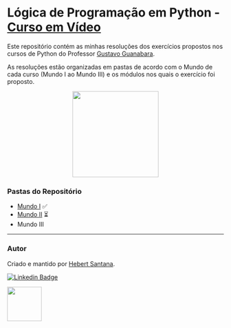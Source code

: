# Lógica de Programação em Python - [Curso em Vídeo](https://www.cursoemvideo.com/)

Este repositório contém as minhas resoluções dos exercícios propostos nos cursos de Python do Professor [Gustavo Guanabara](https://github.com/gustavoguanabara).

As resoluções estão organizadas em pastas de acordo com o Mundo de cada curso (Mundo I ao Mundo III) e os módulos nos quais o exercício foi proposto.

<p align="center">
  <img width="200" height="200" src="https://cdn3.iconfinder.com/data/icons/logos-and-brands-adobe/512/267_Python-512.png">
</p>

### Pastas do Repositório
* [Mundo I](https://github.com/hebert-santana/exercicios-curso-em-video-python/tree/main/Mundo%20I) ✅
* [Mundo II](https://github.com/hebert-santana/exercicios-curso-em-video-python/tree/main/Mundo%20II) ⏳
* Mundo III


---

### Autor
Criado e mantido por [Hebert Santana](https://github.com/hebert-santana).

[![Linkedin Badge](https://img.shields.io/badge/-Hebert%20Santana-blue?style=flat-square&logo=Linkedin&logoColor=white&link=https://www.linkedin.com/in/hebert-santana/)](https://www.linkedin.com/in/hebert-santana/)


[<img src="https://avatars.githubusercontent.com/u/102166830?v=4" width=80>](https://www.linkedin.com/in/hebert-santana/)



